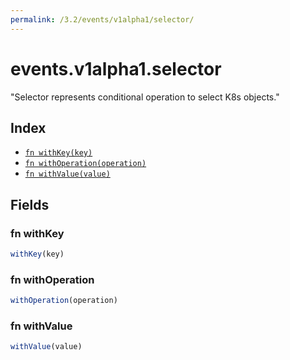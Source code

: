 ```yaml
---
permalink: /3.2/events/v1alpha1/selector/
---
```


# events.v1alpha1.selector

"Selector represents conditional operation to select K8s objects."

## Index

* [`fn withKey(key)`](#fn-withkey)
* [`fn withOperation(operation)`](#fn-withoperation)
* [`fn withValue(value)`](#fn-withvalue)

## Fields

### fn withKey

```ts
withKey(key)
```



### fn withOperation

```ts
withOperation(operation)
```



### fn withValue

```ts
withValue(value)
```

